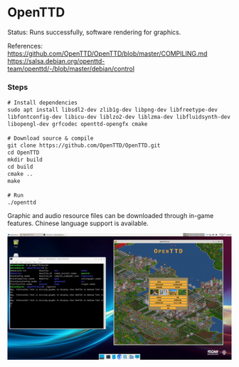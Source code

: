 # OpenTTD

Status:
Runs successfully, software rendering for graphics.

References:
https://github.com/OpenTTD/OpenTTD/blob/master/COMPILING.md
https://salsa.debian.org/openttd-team/openttd/-/blob/master/debian/control

### Steps

```
# Install dependencies
sudo apt install libsdl2-dev zlib1g-dev libpng-dev libfreetype-dev libfontconfig-dev libicu-dev liblzo2-dev liblzma-dev libfluidsynth-dev libopengl-dev grfcodec openttd-opengfx cmake

# Download source & compile
git clone https://github.com/OpenTTD/OpenTTD.git
cd OpenTTD
mkdir build
cd build
cmake ..
make

# Run
./openttd
```

Graphic and audio resource files can be downloaded through in-game features. Chinese language support is available.

![](images/openttd_1.png)